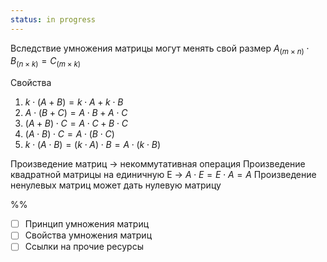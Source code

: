 ```yaml
---
status: in progress
---
```



Вследствие умножения матрицы могут менять свой размер $A_{(m \times n)} \cdot B_{(n \times k)} = C_{(m \times k)}$


Свойства
1. $k \cdot (A + B) = k \cdot A + k \cdot B$
2. $A \cdot (B + C) = A \cdot B + A \cdot C$
3. $(A + B) \cdot C = A \cdot C + B \cdot C$
4. $(A \cdot B) \cdot C = A \cdot (B \cdot C)$
5. $k \cdot (A \cdot B) = (k \cdot A) \cdot B = A \cdot (k \cdot B)$


Произведение матриц -> некоммутативная операция
Произведение квадратной матрицы на единичную E -> $A \cdot E = E \cdot A = A$
Произведение ненулевых матриц может дать нулевую матрицу

%%
- [ ] Принцип умножения матриц
- [ ] Свойства умножения матриц
- [ ] Ссылки на прочие ресурсы
